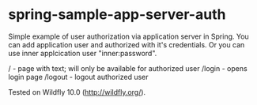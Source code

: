 # spring-sample-app-server-auth
Simple example of user authorization via application server in Spring.
You can add application user and authorized with it's credentials. Or you can use inner applcication user "inner:password".

/       - page with text; will only be available for authorized user
/login  - opens login page
/logout - logout authorized user

Tested on Wildfly 10.0 (http://wildfly.org/).
